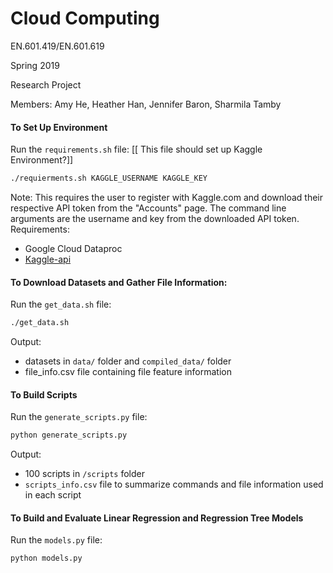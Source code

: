 # Cloud Computing

EN.601.419/EN.601.619

Spring 2019

Research Project

Members: Amy He, Heather Han, Jennifer Baron, Sharmila Tamby 

#### To Set Up Environment
Run the ```requirements.sh``` file: [[ This file should set up Kaggle Environment?]]
```bash
./requierments.sh KAGGLE_USERNAME KAGGLE_KEY
```
Note: This requires the user to register with Kaggle.com and download their respective API token from the "Accounts" page. The command line arguments are the username and key from the downloaded API token.
Requirements:
* Google Cloud Dataproc
* [Kaggle-api](https://github.com/Kaggle/kaggle-api)


#### To Download Datasets and Gather File Information:
Run the ```get_data.sh``` file:
```bash
./get_data.sh
```
Output: 
* datasets in  ```data/``` folder and ```compiled_data/``` folder
* file_info.csv file containing file feature information

#### To Build Scripts
Run the ```generate_scripts.py``` file:
```bash
python generate_scripts.py
```
Output: 
* 100 scripts in ```/scripts``` folder
* ```scripts_info.csv``` file to summarize commands and file information used in each script

#### To Build and Evaluate Linear Regression and Regression Tree Models
Run the ```models.py``` file:
```bash
python models.py
```
